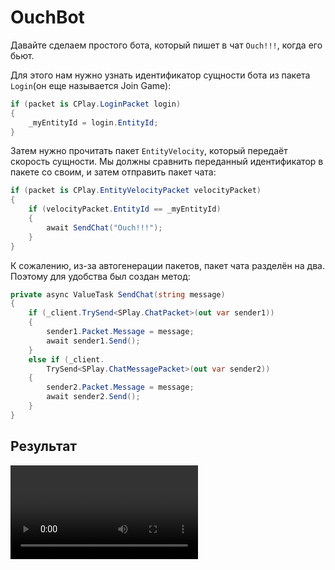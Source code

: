 # OuchBot

Давайте сделаем простого бота, который пишет в чат `Ouch!!!`, когда его бьют.

Для этого нам нужно узнать идентификатор сущности бота из пакета `Login`(он еще называется Join Game):

```C#
if (packet is CPlay.LoginPacket login)
{
    _myEntityId = login.EntityId;
}
```

Затем нужно прочитать пакет `EntityVelocity`, который передаёт скорость сущности.
Мы должны сравнить переданный идентификатор в пакете со своим, и затем отправить пакет чата:

```C#
if (packet is CPlay.EntityVelocityPacket velocityPacket)
{
    if (velocityPacket.EntityId == _myEntityId)
    {
        await SendChat("Ouch!!!");
    }
}
```
К сожалению, из-за автогенерации пакетов, пакет чата разделён на два. 
Поэтому для удобства был создан метод:

```C#
private async ValueTask SendChat(string message)
{
    if (_client.TrySend<SPlay.ChatPacket>(out var sender1))
    {
        sender1.Packet.Message = message;
        await sender1.Send();
    }
    else if (_client.
        TrySend<SPlay.ChatMessagePacket>(out var sender2))
    {
        sender2.Packet.Message = message;
        await sender2.Send();
    }
}
```

## Результат

<video src="../videos/ouchbot-preview.mp4" preview-src="../videos/preview.png"/>
